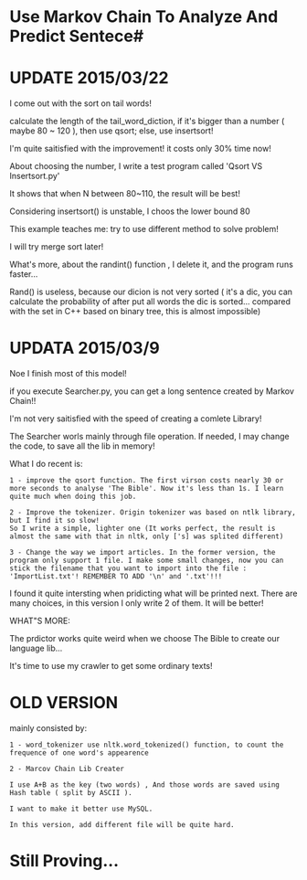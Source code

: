 # Use Markov Chain To Analyze And Predict Sentece#

# UPDATE 2015/03/22 #

I come out with the sort on tail words!

calculate the length of the tail_word_diction, if it's bigger than a number ( maybe 80 ~ 120 ), then use qsort; else, use insertsort!

I'm quite saitisfied with the improvement! it costs only 30% time now!

About choosing the number, I write a test program called 'Qsort VS Insertsort.py'

It shows that when N between 80~110, the result will be best!

Considering insertsort() is unstable, I choos the lower bound 80

This example teaches me: try to use different method to solve problem!

I will try merge sort later!

What's more, about the randint() function , I delete it, and the program runs faster...

Rand() is useless, because our dicion is not very sorted ( it's a dic, you can calculate the probability of after put all words the dic is sorted... compared with the set in C++ based on binary tree, this is almost impossible)

# UPDATA 2015/03/9 #

Noe I finish most of this model!

if you execute Searcher.py, you can get a long sentence created by Markov Chain!!

I'm not very saitisfied with the speed of creating a comlete Library!

The Searcher worls mainly through file operation. If needed, I may change the code, to save all the lib in memory!

What I do recent is: 
	
	1 - improve the qsort function. The first virson costs nearly 30 or more seconds to analyse 'The Bible'. Now it's less than 1s. I learn quite much when doing this job.

	2 - Improve the tokenizer. Origin tokenizer was based on ntlk library, but I find it so slow!
	So I write a simple, lighter one (It works perfect, the result is almost the same with that in nltk, only ['s] was splited different)

	3 - Change the way we import articles. In the former version, the program only support 1 file. I make some small changes, now you can stick the filename that you want to import into the file : 'ImportList.txt'! REMEMBER TO ADD '\n' and '.txt'!!!

I found it quite intersting when pridicting what will be printed next. There are many choices, in this version I only write 2 of them. It will be better!

WHAT"S MORE:

The prdictor works quite weird when we choose The Bible to create our language lib...

It's time to use my crawler to get some ordinary texts!


# OLD VERSION #
mainly consisted by:
	
	1 - word_tokenizer use nltk.word_tokenized() function, to count the frequence of one word's appearence

	2 - Marcov Chain Lib Creater

	I use A+B as the key (two words) , And those words are saved using Hash table ( split by ASCII ).

	I want to make it better use MySQL.

	In this version, add different file will be quite hard. 

# Still Proving... #